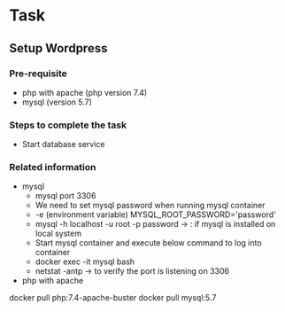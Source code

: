 # Task

## Setup Wordpress
### Pre-requisite
- php with apache (php version 7.4)
- mysql (version 5.7)



### Steps to complete the task
- Start database service




### Related information
- mysql
    - mysql port 3306
    - We need to set mysql password when running mysql container
    - -e (environment variable) MYSQL_ROOT_PASSWORD='password'
    - mysql -h localhost -u root -p password -> : if mysql is installed on local system
    - Start mysql container and execute below command to log into container
    - docker exec -it mysql bash
    - netstat -antp -> to verify the port is listening on 3306
- php with apache


docker pull php:7.4-apache-buster
docker pull mysql:5.7